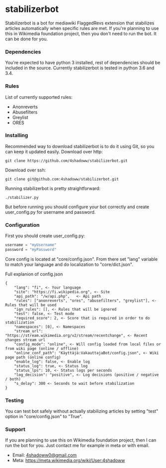 # stabilizerbot
Stabilizerbot is a bot for mediawiki FlaggedRevs extension that stabilizes articles automatically when specific rules are met. If you're planning to use this in Wikimedia foundation project, then you don't need to run the bot. It can be done for you.

### Dependencies
You're expected to have python 3 installed, rest of dependencies should be included in the source. Currently stabilizerbot is tested in python 3.6 and 3.4.

### Rules
List of currently supported rules:
* Anonreverts
* Abusefilters
* Greylist
* ORES

### Installing
Recommended way to download stabilizerbot is to do it using Git, so you can keep it updated easily.
Download over http:
```
git clone https://github.com/4shadoww/stabilizerbot.git
```
Download over ssh:
```
git clone git@github.com:4shadoww/stabilizerbot.git
```

Running stabilizerbot is pretty straightforward:
```
./stabilizer.py
```
But before running you should configure your bot correctly and create user_config.py for username and password.

### Configuration
First you should create user_config.py:
```python
username = "myUsername"
password = "myPassword"
```

Core config is located at "core/config.json". From there set "lang" variable to match your language and do localization to "core/dict.json".

Full explanion of config.json
```
{
	"lang": "fi", <- Your language
	"site": "https://fi.wikipedia.org", <- Site
	"api_path": "/w/api.php",	<- Api path
	"rules": ["anonreverts", "ores", "abusefilters", "greylist"], <- Rules that will be used
	"ign_rules": [], <- Rules that will be ignored
	"test": false, <- Test mode
	"required_score": 2, <- Score that is required in order to do stabilization
	"namespaces": [0], <- Namespaces
	"stream_url": "https://stream.wikimedia.org/v2/stream/recentchange", <- Recent changes stream url
	"config_mode": "online", <- Will config loaded from local files or from wiki page (online / offline)
	"online_conf_path": "Käyttäjä:VakauttajaBot/config.json", <- Wiki page path (online config)
	"enable_log": false, <- Enable log
	"status_log": true, <- Status log
	"status_lps": 10, <- Status logs per seconds
	"log_decision": "positive", <- Log decisions (positive / negative / both)
	"s_delay": 300 <- Seconds to wait before stabilization
}
```

### Testing
You can test bot safely without actually stabilizing articles by setting "test" option in "core/config.json" to "True".

### Support
If you are planning to use this on Wikimedia foundation project, then I can run the bot for you. Just contact me for example in meta or with email.

* Email: 4shadoww0@gmail.com
* Meta: https://meta.wikimedia.org/wiki/User:4shadoww
